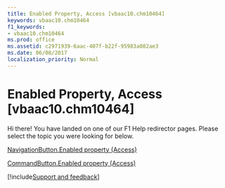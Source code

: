 ```yaml
---
title: Enabled Property, Access [vbaac10.chm10464]
keywords: vbaac10.chm10464
f1_keywords:
- vbaac10.chm10464
ms.prod: office
ms.assetid: c2971939-6aac-407f-b22f-95983a082ae3
ms.date: 06/08/2017
localization_priority: Normal
---
```



# Enabled Property, Access [vbaac10.chm10464]

Hi there! You have landed on one of our F1 Help redirector pages. Please select the topic you were looking for below.

[NavigationButton.Enabled property (Access)](https://msdn.microsoft.com/library/00390d23-3088-8f92-db02-902c23ef207c%28Office.15%29.aspx)

[CommandButton.Enabled property (Access)](https://msdn.microsoft.com/library/c48d979d-3320-d8ab-1019-c5d1bf60e01d%28Office.15%29.aspx)

[!include[Support and feedback](~/includes/feedback-boilerplate.md)]
